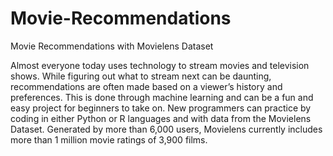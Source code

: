# Movie-Recommendations

Movie Recommendations with Movielens Dataset

Almost everyone today uses technology to stream movies and television shows. While figuring out what to stream next can be daunting, recommendations are often made based on a viewer’s history and preferences. This is done through machine learning and can be a fun and easy project for beginners to take on. New programmers can practice by coding in either Python or R languages and with data from the Movielens Dataset. Generated by more than 6,000 users, Movielens currently includes more than 1 million movie ratings of 3,900 films.
